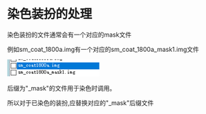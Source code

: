 # 染色装扮的处理

染色装扮的文件通常会有一个对应的mask文件

例如sm_coat_1800a.img有一个对应的sm_coat_1800a_mask1.img文件

![](../../images/faq-mask-layer.png)

后缀为"_mask"的文件用于染色时调用。

所以对于已染色的装扮,应替换对应的"_mask"后缀文件